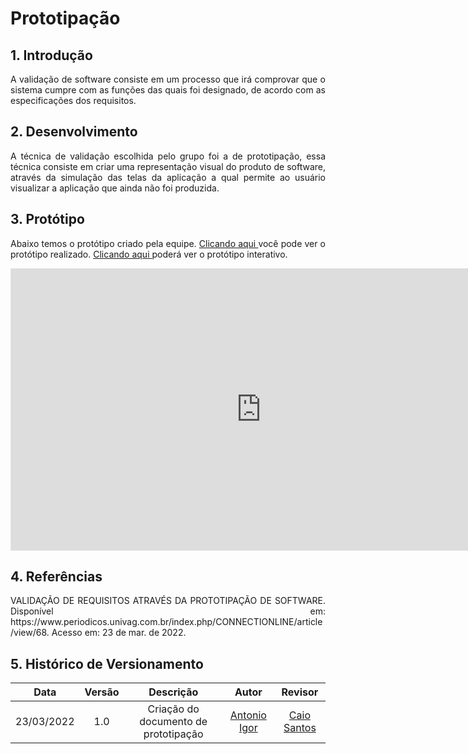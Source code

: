 # Prototipação

## 1. Introdução

<p align="justify">
A validação de software consiste em um processo que irá comprovar que o sistema cumpre com as funções das quais foi designado, de acordo com as especificações dos requisitos.
</p>

## 2. Desenvolvimento

<p align="justify">
A técnica de validação escolhida pelo grupo foi a de prototipação, essa técnica consiste em criar uma representação visual do produto de software, através da simulação das telas da aplicação a qual permite ao usuário visualizar a aplicação que ainda não foi produzida.
</p>

## 3. Protótipo

<p align="justify">
Abaixo temos o protótipo criado pela equipe. <a href="https://www.figma.com/file/VginPs14MkoyTvhRO68iZo/Prot%C3%B3tipo-IHC---Amazon-Prime-Video?node-id=0%3A1"> Clicando aqui </a> você pode ver o protótipo realizado. <a href="https://www.figma.com/proto/VginPs14MkoyTvhRO68iZo/Prot%C3%B3tipo-IHC---Amazon-Prime-Video?node-id=0%3A1&scaling=contain&page-id=0%3A1&starting-point-node-id=1%3A8"> Clicando aqui </a> poderá ver o protótipo interativo.
</p>

<iframe style="border: 1px solid rgba(0, 0, 0, 0.1);" width="800" height="450" src="https://www.figma.com/embed?embed_host=share&url=https%3A%2F%2Fwww.figma.com%2Ffile%2FVginPs14MkoyTvhRO68iZo%2FProt%25C3%25B3tipo-IHC---Amazon-Prime-Video%3Fnode-id%3D0%253A1" allowfullscreen></iframe>

## 4. Referências

<p align="justify">
VALIDAÇÃO DE REQUISITOS ATRAVÉS DA PROTOTIPAÇÃO DE
SOFTWARE. Disponível em: https://www.periodicos.univag.com.br/index.php/CONNECTIONLINE/article/view/68. Acesso em: 23 de mar. de 2022.
</p>

## 5. Histórico de Versionamento

| Data | Versão | Descrição | Autor | Revisor |
| :--: | :----: | :-------: | :-------: | :-------: |
| 23/03/2022  | 1.0 | Criação do documento de prototipação | [Antonio Igor](https://github.com/antonioigorcarvalho) |[Caio Santos](https://github.com/caiobsantos)|
